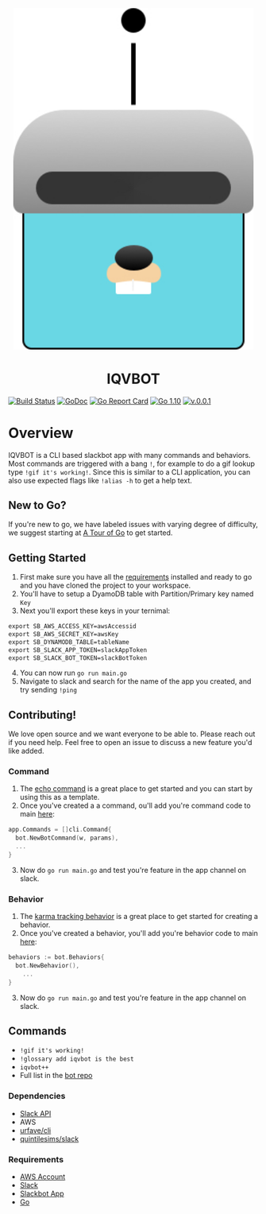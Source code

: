 
<div align="center">
    <img src="Logo.jpg" width="484" max-width="80%" alt="Slackbot" />
    <h1>IQVBOT</h1>
</div>

[![Build Status](https://travis-ci.org/quintilesims/slackbot.svg?branch=master)](https://travis-ci.org/quintilesims/slackbot)
[![GoDoc](https://godoc.org/github.com/quintilesims/slackbot?status.svg)](https://godoc.org/github.com/quintilesims/slackbot)
[![Go Report Card](https://goreportcard.com/badge/github.com/quintilesims/slackbot)](https://goreportcard.com/report/github.com/quintilesims/slackbot)
[![Go 1.10](https://img.shields.io/badge/go-1.10-68d6e4.svg?style=flat)](#)
[![v.0.0.1](https://img.shields.io/badge/version-v0.0.1-brightgreen.svg)](https://github.com/quintilesims/slackbot/releases/tag/v0.0.1)

# Overview

IQVBOT is a CLI based slackbot app with many commands and behaviors. Most commands are triggered with a bang `!`, for example to do a gif lookup type `!gif it's working!`. Since this is similar to a CLI application, you can also use expected flags like `!alias -h` to get a help text.

## New to Go?
If you're new to go, we have labeled issues with varying degree of difficulty, we suggest starting at [A Tour of Go](https://tour.golang.org/welcome/) to get started.

## Getting Started

1. First make sure you have all the [requirements](#requirements) installed and ready to go and you have cloned the project to your workspace.
2. You'll have to setup a DyamoDB table with Partition/Primary key named `Key`
3. Next you'll export these keys in your ternimal:

```
export SB_AWS_ACCESS_KEY=awsAccessid
export SB_AWS_SECRET_KEY=awsKey
export SB_DYNAMODB_TABLE=tableName
export SB_SLACK_APP_TOKEN=slackAppToken
export SB_SLACK_BOT_TOKEN=slackBotToken
```

4. You can now run `go run main.go`
5. Navigate to slack and search for the name of the app you created, and try sending `!ping`

## Contributing!

We love open source and we want everyone to be able to. Please reach out if you need help. Feel free to open an issue to discuss a new feature you'd like added.

### Command

1. The [echo command](https://github.com/quintilesims/slackbot/blob/master/bot/echo_command.go) is a great place to get started and you can start by using this as a template. 
2. Once you've created a a command, ou'll add you're command code to main [here](https://github.com/quintilesims/slackbot/blob/master/main.go#L199):

```go
app.Commands = []cli.Command{
  bot.NewBotCommand(w, params),
  ...
}
```

3. Now do `go run main.go` and test you're feature in the app channel on slack.

### Behavior

1. The [karma tracking behavior](https://github.com/quintilesims/slackbot/blob/master/bot/karma_tracking_behavior.go) is a great place to get started for creating a behavior. 
2.  Once you've created a behavior, you'll add you're behavior code to main [here](https://github.com/quintilesims/slackbot/blob/master/main.go#L139):

```go
behaviors := bot.Behaviors{
  bot.NewBehavior(),
    ...
}
```

3. Now do `go run main.go` and test you're feature in the app channel on slack.

## Commands

- `!gif it's working!`
- `!glossary add iqvbot is the best`
- `iqvbot++`
- Full list in the [bot repo](https://github.com/quintilesims/slackbot/tree/master/bot)

### Dependencies

- [Slack API](https://api.slack.com)
- AWS
- [urfave/cli](https://github.com/urfave/cli)
- [quintilesims/slack](https://github.com/quintilesims/slack)

### Requirements

- [AWS Account](https://aws.amazon.com/free/)
- [Slack](https://slack.com/)
- [Slackbot App](https://api.slack.com/apps?new_app=1)
- [Go](https://golang.org/dl/)
